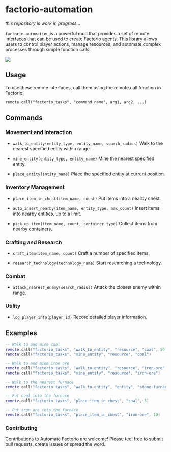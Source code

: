 # factorio-automation
<i>this repository is work in progress...</i>

```factorio-automation``` is a powerful mod that provides a set of remote interfaces that can be used to create Factorio agents. This library allows users to control player actions, manage resources, and automate complex processes through simple function calls.

<div>
    <img src="image.jpeg"/>
</div>

## Usage
To use these remote interfaces, call them using the remote.call function in Factorio:
```
remote.call("factorio_tasks", "command_name", arg1, arg2, ...)
```

## Commands

### Movement and Interaction
- `walk_to_entity(entity_type, entity_name, search_radius)`
  Walk to the nearest specified entity within range.

- `mine_entity(entity_type, entity_name)`
  Mine the nearest specified entity.

- `place_entity(entity_name)`
  Place the specified entity at current position.

### Inventory Management
- `place_item_in_chest(item_name, count)`
  Put items into a nearby chest.

- `auto_insert_nearby(item_name, entity_type, max_count)`
  Insert items into nearby entities, up to a limit.

- `pick_up_item(item_name, count, container_type)`
  Collect items from nearby containers.

### Crafting and Research
- `craft_item(item_name, count)`
  Craft a number of specified items.

- `research_technology(technology_name)`
  Start researching a technology.

### Combat
- `attack_nearest_enemy(search_radius)`
  Attack the closest enemy within range.

### Utility
- `log_player_info(player_id)`
  Record detailed player information.

## Examples
```lua
-- Walk to and mine coal
remote.call("factorio_tasks", "walk_to_entity", "resource", "coal", 50)
remote.call("factorio_tasks", "mine_entity", "resource", "coal")

-- Walk to and mine iron ore
remote.call("factorio_tasks", "walk_to_entity", "resource", "iron-ore", 50)
remote.call("factorio_tasks", "mine_entity", "resource", "iron-ore")

-- Walk to the nearest furnace
remote.call("factorio_tasks", "walk_to_entity", "entity", "stone-furnace", 50)

-- Put coal into the furnace
remote.call("factorio_tasks", "place_item_in_chest", "coal", 5)

-- Put iron ore into the furnace
remote.call("factorio_tasks", "place_item_in_chest", "iron-ore", 10)
```

### Contributing
Contributions to Automate Factorio are welcome! Please feel free to submit pull requests, create issues or spread the word.